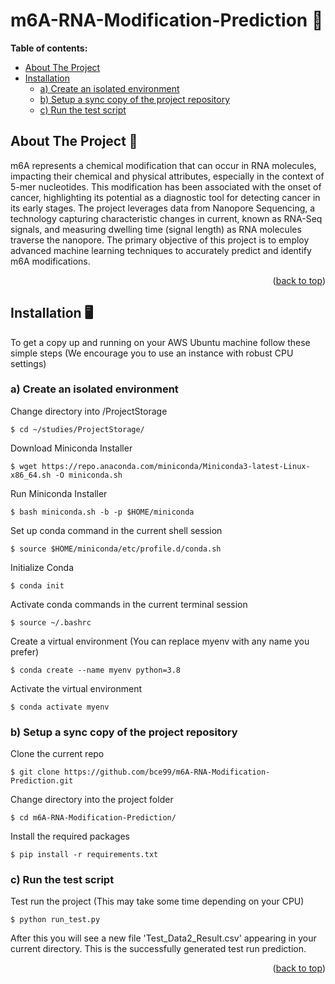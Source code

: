 <a name="readme-top"></a>

# m6A-RNA-Modification-Prediction :dna:

**Table of contents:**
- [About The Project](#about-the-project)
- [Installation](#installation)
  - [a) Create an isolated environment](#a-create-an-isolated-environment)
  - [b) Setup a sync copy of the project repository](#b-setup-a-sync-copy-of-the-project-repository)
  - [c) Run the test script](#c-run-the-test-script)



## About The Project :page_with_curl:

m6A represents a chemical modification that can occur in RNA molecules, impacting their chemical and physical attributes, especially in the context of 5-mer nucleotides. This modification has been associated with the onset of cancer, highlighting its potential as a diagnostic tool for detecting cancer in its early stages. The project leverages data from Nanopore Sequencing, a technology capturing characteristic changes in current, known as RNA-Seq signals, and measuring dwelling time (signal length) as RNA molecules traverse the nanopore. The primary objective of this project is to employ advanced machine learning techniques to accurately predict and identify m6A modifications.


<p align="right">(<a href="#readme-top">back to top</a>)</p>


## Installation :desktop_computer:

To get a copy up and running on your AWS Ubuntu machine follow these simple steps (We encourage you to use an instance with robust CPU settings)


### a) Create an isolated environment

Change directory into /ProjectStorage

```
$ cd ~/studies/ProjectStorage/
```

Download Miniconda Installer

```
$ wget https://repo.anaconda.com/miniconda/Miniconda3-latest-Linux-x86_64.sh -O miniconda.sh
```

Run Miniconda Installer

```
$ bash miniconda.sh -b -p $HOME/miniconda
```

Set up conda command in the current shell session

```
$ source $HOME/miniconda/etc/profile.d/conda.sh
```

Initialize Conda

```
$ conda init
```

Activate conda commands in the current terminal session

```
$ source ~/.bashrc
```

Create a virtual environment (You can replace myenv with any name you prefer)

```
$ conda create --name myenv python=3.8
```

Activate the virtual environment

```
$ conda activate myenv
```
### b) Setup a sync copy of the project repository

Clone the current repo

```
$ git clone https://github.com/bce99/m6A-RNA-Modification-Prediction.git
```

Change directory into the project folder

```
$ cd m6A-RNA-Modification-Prediction/
```

Install the required packages

```
$ pip install -r requirements.txt
```
### c) Run the test script

Test run the project (This may take some time depending on your CPU)

```
$ python run_test.py
```

After this you will see a new file 'Test_Data2_Result.csv' appearing in your current directory. This is the successfully generated test run prediction.

<p align="right">(<a href="#readme-top">back to top</a>)</p>


